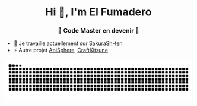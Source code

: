 <h1 align="center">Hi 👋, I'm El Fumadero</h1>
<h3 align="center">👾 Code Master en devenir 👾</h3>
<div align="center">

</div>



- 🔭  Je travaille actuellement sur  [SakuraSh-ten](https://github.com/ElFumadero/SakuraSh-ten)
- ⚡  Autre projet [AniSphere](https://github.com/ElFumadero/AniSphere), [CraftKitsune](https://github.com/ElFumadero/CraftKitsune)

<p align="left">
</p>

<img src="https://github.com/ElFumadero/ElFumadero/blob/main/snake.svg">
